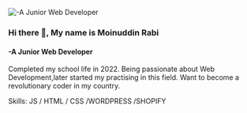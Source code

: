 ![-A Junior Web Developer](https://media.licdn.com/dms/image/C5616AQEVBLcWqvE1EA/profile-displaybackgroundimage-shrink_350_1400/0/1668919428435?e=1677715200&v=beta&t=Z2gL-zG4y8Ueugb2XTPHd5waqSn_QYQOGzmJY_Q9_Ec)
### Hi there 👋, My name is Moinuddin Rabi
#### -A Junior Web Developer

Completed my school life in 2022. Being passionate about Web Development,later started my practising in this field. Want to become a revolutionary coder in my country.

Skills: JS / HTML / CSS /WORDPRESS /SHOPIFY
